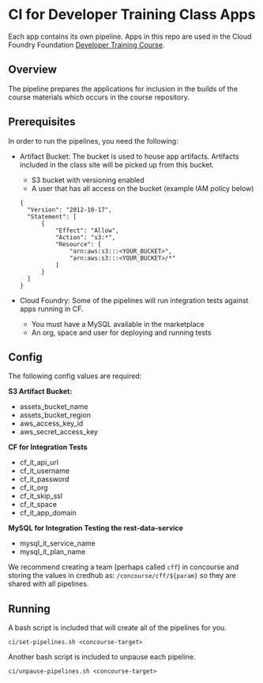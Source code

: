 # CI for Developer Training Class Apps

Each app contains its own pipeline.  Apps in this repo are used in the Cloud Foundry Foundation [Developer Training Course](https://www.cloudfoundry.org/trainings/cloud-foundry-developers-2/).

## Overview

The pipeline prepares the applications for inclusion in the builds of the course materials which occurs in the course repository.

## Prerequisites

In order to run the pipelines, you need the following:

* Artifact Bucket: The bucket is used to house app artifacts. Artifacts included in the class site will be picked up from this bucket.
  * S3 bucket with versioning enabled
  * A user that has all access on the bucket (example IAM policy below)

  ```
  {
    "Version": "2012-10-17",
    "Statement": [
        {
            "Effect": "Allow",
            "Action": "s3:*",
            "Resource": [
                "arn:aws:s3:::<YOUR_BUCKET>",
                "arn:aws:s3:::<YOUR_BUCKET>/*"
            ]
        }
    ]
  }
  ```

* Cloud Foundry: Some of the pipelines will run integration tests against apps running in CF.
  * You must have a MySQL available in the marketplace
  * An org, space and user for deploying and running tests

## Config

The following config values are required:

**S3 Artifact Bucket:**
  * assets_bucket_name
  * assets_bucket_region
  * aws_access_key_id
  * aws_secret_access_key

**CF for Integration Tests**

  * cf_it_api_url
  * cf_it_username
  * cf_it_password
  * cf_it_org
  * cf_it_skip_ssl
  * cf_it_space
  * cf_it_app_domain

**MySQL for Integration Testing the rest-data-service**

  * mysql_it_service_name
  * mysql_it_plan_name

We recommend creating a team (perhaps called `cff`) in concourse and storing the values in credhub as:  `/concourse/cff/${param}` so they are shared with all pipelines.

## Running

A bash script is included that will create all of the pipelines for you.  

```
ci/set-pipelines.sh <concourse-target>
```

Another bash script is included to unpause each pipeline.

```
ci/unpause-pipelines.sh <concourse-target>
```
